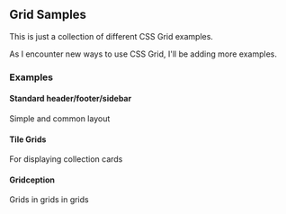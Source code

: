 ## Grid Samples

This is just a collection of different CSS Grid examples.

As I encounter new ways to use CSS Grid, I'll be adding more examples.

### Examples

#### Standard header/footer/sidebar

Simple and common layout

#### Tile Grids

For displaying collection cards

#### Gridception

Grids in grids in grids


